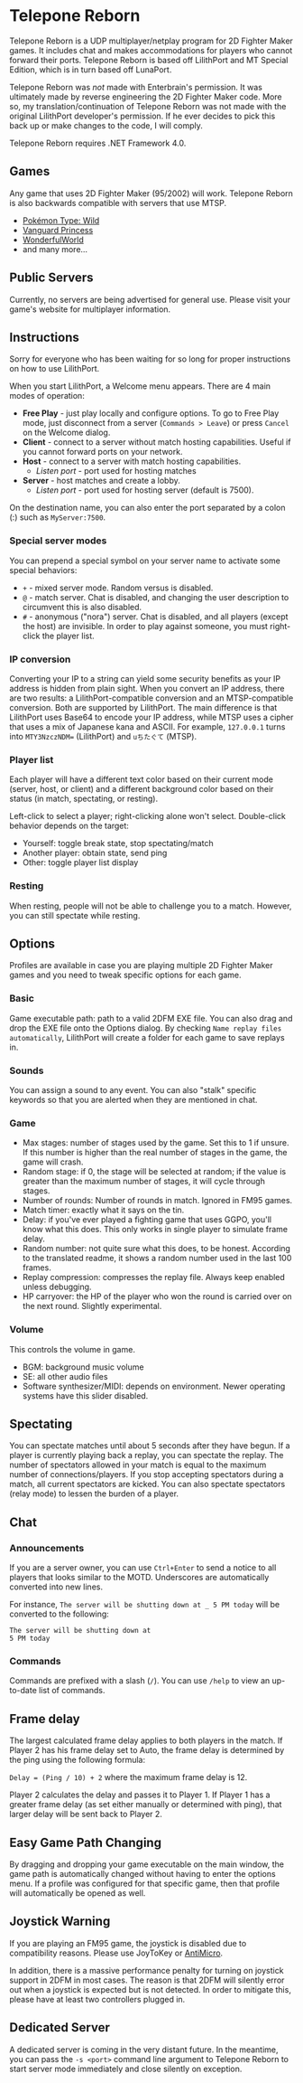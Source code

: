 # Telepone Reborn
Telepone Reborn is a UDP multiplayer/netplay program for 2D Fighter Maker games. It includes chat and makes accommodations for players who cannot forward their ports. Telepone Reborn is based off LilithPort and MT Special Edition, which is in turn based off LunaPort.

Telepone Reborn was *not* made with Enterbrain's permission. It was ultimately made by reverse engineering the 2D Fighter Maker code. More so, my translation/continuation of Telepone Reborn was not made with the original LilithPort developer's permission. If he ever decides to pick this back up or make changes to the code, I will comply.

Telepone Reborn requires .NET Framework 4.0.

## Games
Any game that uses 2D Fighter Maker (95/2002) will work. Telepone Reborn is also backwards compatible with servers that use MTSP.
 - [Pokémon Type: Wild](http://oneweakness.com/pokemon-type-wild.html)
 - [Vanguard Princess](http://wiki.mizuumi.net/w/Vanguard_Princess/Netplay)
 - [WonderfulWorld](http://www55.atwiki.jp/ainefill_oinusama/pages/111.html)
 - and many more...
 
## Public Servers
Currently, no servers are being advertised for general use. Please visit your game's website for multiplayer information.

## Instructions
Sorry for everyone who has been waiting for so long for proper instructions on how to use LilithPort.

When you start LilithPort, a Welcome menu appears. There are 4 main modes of operation:
- **Free Play** - just play locally and configure options. To go to Free Play mode, just disconnect from a server (`Commands > Leave`) or press `Cancel` on the Welcome dialog.
- **Client** - connect to a server without match hosting capabilities. Useful if you cannot forward ports on your network.
- **Host** - connect to a server with match hosting capabilities.
  - *Listen port* - port used for hosting matches
- **Server** - host matches and create a lobby.
  - *Listen port* - port used for hosting server (default is 7500).

On the destination name, you can also enter the port separated by a colon (:) such as `MyServer:7500`.

### Special server modes
You can prepend a special symbol on your server name to activate some special behaviors:
 - `+` - mixed server mode. Random versus is disabled.
 - `@` - match server. Chat is disabled, and changing the user description to circumvent this is also disabled.
 - `#` - anonymous ("nora") server. Chat is disabled, and all players (except the host) are invisible. In order to play against someone, you must right-click the player list.

### IP conversion
Converting your IP to a string can yield some security benefits as your IP address is hidden from plain sight. When you convert an IP address, there are two results: a LilithPort-compatible conversion and an MTSP-compatible conversion. Both are supported by LilithPort. The main difference is that LilithPort uses Base64 to encode your IP address, while MTSP uses a cipher that uses a mix of Japanese kana and ASCII.
For example, `127.0.0.1` turns into `MTY3NzczNDM=` (LilithPort) and `uちたぐて` (MTSP).

### Player list
Each player will have a different text color based on their current mode (server, host, or client) and a different background color based on their status (in match, spectating, or resting).

Left-click to select a player; right-clicking alone won't select.
Double-click behavior depends on the target:
 - Yourself: toggle break state, stop spectating/match
 - Another player: obtain state, send ping
 - Other: toggle player list display
 
### Resting
When resting, people will not be able to challenge you to a match. However, you can still spectate while resting.

## Options
Profiles are available in case you are playing multiple 2D Fighter Maker games and you need to tweak specific options for each game.
### Basic
Game executable path: path to a valid 2DFM EXE file. You can also drag and drop the EXE file onto the Options dialog.
By checking `Name replay files automatically`, LilithPort will create a folder for each game to save replays in.
### Sounds
You can assign a sound to any event. You can also "stalk" specific keywords so that you are alerted when they are mentioned in chat.
### Game
 - Max stages: number of stages used by the game. Set this to 1 if unsure. If this number is higher than the real number of stages in the game, the game will crash.
 - Random stage: if 0, the stage will be selected at random; if the value is greater than the maximum number of stages, it will cycle through stages.
 - Number of rounds: Number of rounds in match. Ignored in FM95 games.
 - Match timer: exactly what it says on the tin.
 - Delay: if you've ever played a fighting game that uses GGPO, you'll know what this does. This only works in single player to simulate frame delay.
 - Random number: not quite sure what this does, to be honest. According to the translated readme, it shows a random number used in the last 100 frames.
 - Replay compression: compresses the replay file. Always keep enabled unless debugging.
 - HP carryover: the HP of the player who won the round is carried over on the next round. Slightly experimental.

### Volume
This controls the volume in game.
 - BGM: background music volume
 - SE: all other audio files
 - Software synthesizer/MIDI: depends on environment. Newer operating systems have this slider disabled.

## Spectating
You can spectate matches until about 5 seconds after they have begun.
If a player is currently playing back a replay, you can spectate the replay. 
The number of spectators allowed in your match is equal to the maximum number of connections/players. If you stop accepting spectators during a match, all current spectators are kicked.
You can also spectate spectators (relay mode) to lessen the burden of a player.

## Chat
### Announcements
If you are a server owner, you can use `Ctrl+Enter` to send a notice to all players that looks similar to the MOTD. Underscores are automatically converted into new lines.

For instance, `The server will be shutting down at _ 5 PM today` will be converted to the following:
```
The server will be shutting down at
5 PM today
```
### Commands
Commands are prefixed with a slash (`/`). You can use `/help` to view an up-to-date list of commands.

## Frame delay
The largest calculated frame delay applies to both players in the match. If Player 2 has his frame delay set to Auto, the frame delay is determined by the ping using the following formula:

`Delay = (Ping / 10) + 2`
where the maximum frame delay is 12.

Player 2 calculates the delay and passes it to Player 1. If Player 1 has a greater frame delay (as set either manually or determined with ping), that larger delay will be sent back to Player 2.

## Easy Game Path Changing
By dragging and dropping your game executable on the main window, the game path is automatically changed without having to enter the options menu. If a profile was configured for that specific game, then that profile will automatically be opened as well.

## Joystick Warning
If you are playing an FM95 game, the joystick is disabled due to compatibility reasons. Please use JoyToKey or [AntiMicro](https://github.com/Ryochan7/antimicro/releases).

In addition, there is a massive performance penalty for turning on joystick support in 2DFM in most cases. 
The reason is that 2DFM will silently error out when a joystick is expected but is not detected. In order to mitigate this, please have at least two controllers plugged in.

## Dedicated Server
A dedicated server is coming in the very distant future. In the meantime, you can pass the `-s <port>` command line argument to Telepone Reborn to start server mode immediately and close silently on exception.
